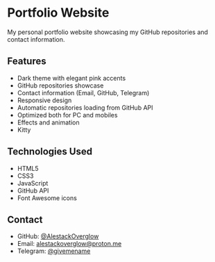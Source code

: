 # Portfolio Website

My personal portfolio website showcasing my GitHub repositories and contact information.

## Features
- Dark theme with elegant pink accents
- GitHub repositories showcase
- Contact information (Email, GitHub, Telegram)
- Responsive design
- Automatic repositories loading from GitHub API
- Optimized both for PC and mobiles
- Effects and animation
- Kitty

## Technologies Used
- HTML5
- CSS3
- JavaScript
- GitHub API
- Font Awesome icons

## Contact
- GitHub: [@AlestackOverglow](https://github.com/AlestackOverglow)
- Email: alestackoverglow@proton.me
- Telegram: [@givemename](https://t.me/givemename) 
